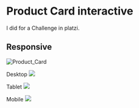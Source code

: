 # Product Card interactive

I did for a Challenge in platzi.

## Responsive

![Product_Card](https://github.com/M-designer/Product_card/blob/master/Preview.gif?raw=true)

Desktop
![](https://scontent.feoh5-1.fna.fbcdn.net/v/t1.15752-9/96286438_231828304921202_429064140493946880_n.png?_nc_cat=103&_nc_sid=b96e70&_nc_ohc=wtLSjQ3jYIAAX-U3Mgk&_nc_ht=scontent.feoh5-1.fna&oh=819b679addcb6a36621450152b8bce9c&oe=5ED9EF60)


Tablet
![](https://scontent.feoh5-1.fna.fbcdn.net/v/t1.15752-9/96583212_920143425094690_8722614760362737664_n.png?_nc_cat=101&_nc_sid=b96e70&_nc_ohc=IDHdCwJptN4AX_RBxJO&_nc_ht=scontent.feoh5-1.fna&oh=92317abd1a15251cf89940d62448abe6&oe=5ED8E7C2)

Mobile
![](https://scontent.feoh5-1.fna.fbcdn.net/v/t1.15752-9/96142145_3230687400489161_3823759214115815424_n.png?_nc_cat=111&_nc_sid=b96e70&_nc_ohc=s-1oaxeIXq8AX-S9-32&_nc_ht=scontent.feoh5-1.fna&oh=521fb4971237fe301d59c02104f2b705&oe=5ED6E2C3)
